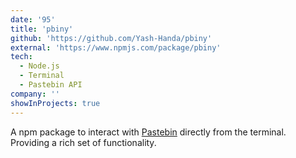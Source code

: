```yaml
---
date: '95'
title: 'pbiny'
github: 'https://github.com/Yash-Handa/pbiny'
external: 'https://www.npmjs.com/package/pbiny'
tech:
  - Node.js
  - Terminal
  - Pastebin API
company: ''
showInProjects: true
---
```


A npm package to interact with [Pastebin](https://pastebin.com/) directly from the terminal. Providing a rich set of functionality.
